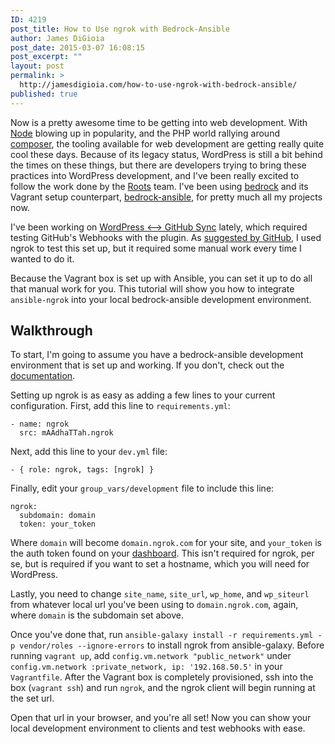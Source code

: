 ```yaml
---
ID: 4219
post_title: How to Use ngrok with Bedrock-Ansible
author: James DiGioia
post_date: 2015-03-07 16:08:15
post_excerpt: ""
layout: post
permalink: >
  http://jamesdigioia.com/how-to-use-ngrok-with-bedrock-ansible/
published: true
---
```

Now is a pretty awesome time to be getting into web development. With [Node][1] blowing up in popularity, and the PHP world rallying around [composer][2], the tooling available for web development are getting really quite cool these days. Because of its legacy status, WordPress is still a bit behind the times on these things, but there are developers trying to bring these practices into WordPress development, and I've been really excited to follow the work done by the [Roots][3] team. I've been using [bedrock][4] and its Vagrant setup counterpart, [bedrock-ansible][5], for pretty much all my projects now.

I've been working on [WordPress <--> GitHub Sync][6] lately, which required testing GitHub's Webhooks with the plugin. As [suggested by GitHub][7], I used ngrok to test this set up, but it required some manual work every time I wanted to do it.

Because the Vagrant box is set up with Ansible, you can set it up to do all that manual work for you. This tutorial will show you how to integrate `ansible-ngrok` into your local bedrock-ansible development environment.

## Walkthrough

To start, I'm going to assume you have a bedrock-ansible development environment that is set up and working. If you don't, check out the [documentation][8].

Setting up ngrok is as easy as adding a few lines to your current configuration. First, add this line to `requirements.yml`:

    - name: ngrok
      src: mAAdhaTTah.ngrok
    

Next, add this line to your `dev.yml` file:

    - { role: ngrok, tags: [ngrok] }
    

Finally, edit your `group_vars/development` file to include this line:

    ngrok:
      subdomain: domain
      token: your_token
    

Where `domain` will become `domain.ngrok.com` for your site, and `your_token` is the auth token found on your [dashboard][9]. This isn't required for ngrok, per se, but is required if you want to set a hostname, which you will need for WordPress.

Lastly, you need to change `site_name`, `site_url`, `wp_home`, and `wp_siteurl` from whatever local url you've been using to `domain.ngrok.com`, again, where `domain` is the subdomain set above.

Once you've done that, run `ansible-galaxy install -r requirements.yml -p vendor/roles --ignore-errors` to install ngrok from ansible-galaxy. Before running `vagrant up`, add `config.vm.network "public_network"` under `config.vm.network :private_network, ip: '192.168.50.5'` in your `Vagrantfile`. After the Vagrant box is completely provisioned, ssh into the box (`vagrant ssh`) and run `ngrok`, and the ngrok client will begin running at the set url.

Open that url in your browser, and you're all set! Now you can show your local development environment to clients and test webhooks with ease.

 [1]: http://nodejs.org/
 [2]: https://getcomposer.org/
 [3]: http://roots.io
 [4]: https://github.com/roots/bedrock
 [5]: https://github.com/roots/bedrock-ansible
 [6]: https://github.com/benbalter/wordpress-github-sync
 [7]: https://developer.github.com/webhooks/configuring/
 [8]: https://github.com/roots/bedrock-ansible/blob/master/README.md
 [9]: https://ngrok.com/dashboard
